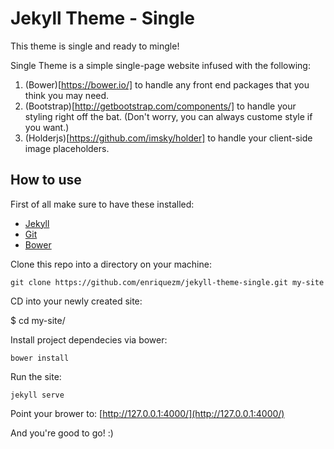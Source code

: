 # Jekyll Theme - Single

This theme is single and ready to mingle!

Single Theme is a simple single-page website infused with the following:

1. (Bower)[https://bower.io/] to handle any front end packages that you think you may need.
2. (Bootstrap)[http://getbootstrap.com/components/] to handle your styling right off the bat. (Don't worry, you can always custome style if you want.)
3. (Holderjs)[https://github.com/imsky/holder] to handle your client-side image placeholders.

## How to use

First of all make sure to have these installed:
- [Jekyll](https://jekyllrb.com/docs/installation/)
- [Git](https://git-scm.com/book/en/v2/Getting-Started-Installing-Git)
- [Bower](https://bower.io/#install-bower)

Clone this repo into a directory on your machine:

    git clone https://github.com/enriquezm/jekyll-theme-single.git my-site

CD into your newly created site:

$    cd my-site/

Install project dependecies via bower:

    bower install

Run the site:

    jekyll serve

Point your brower to: [http://127.0.0.1:4000/](http://127.0.0.1:4000/)

And you're good to go! :)
